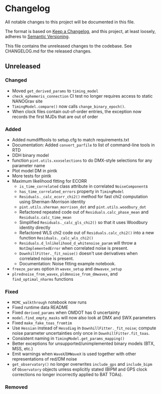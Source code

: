 # Changelog
All notable changes to this project will be documented in this file.

The format is based on [Keep a Changelog](https://keepachangelog.com/en/1.0.0/),
and this project, at least loosely, adheres to [Semantic Versioning](https://semver.org/spec/v2.0.0.html).

This file contains the unreleased changes to the codebase. See CHANGELOG.md for
the released changes.

## Unreleased
### Changed
- Moved `get_derived_params` to `timing_model`
- `check_ephemeris_connection` CI test no longer requires access to static NANOGrav site
- `TimingModel.compare()` now calls `change_binary_epoch()`.
- When clock files contain out-of-order entries, the exception now records the first MJDs that are out of order
### Added
- Added numdifftools to setup.cfg to match requirements.txt
- Documentation: Added `convert_parfile` to list of command-line tools in RTD
- DDH binary model
- function `pint.utils.xxxselections` to do DMX-style selections for any parameter name
- Plot model DM in pintk
- More tests for pintk
- Maximum likelihood fitting for ECORR
    - `is_time_correlated` class attribute in correlated `NoiseComponent`s
    - `has_time_correlated_errors` property in `TimingModel`
    - `Residuals._calc_ecorr_chi2()` method for fast chi2 computation using Sherman-Morrison identity
    - `pint.utils.sherman_morrison_dot` and `pint.utils.woodbury_dot`
    - Refactored repeated code out of `Residuals.calc_phase_mean` and `Residuals.calc_time_mean`
    - Simplified `Residuals._calc_gls_chi2()` so that it uses Woodbury identity directly
    - Refactored WLS chi2 code out of `Residuals.calc_chi2()` into a new function `Residuals._calc_wls_chi2()`
    - `Residuals.d_lnlikelihood_d_whitenoise_param` will throw a `NotImplementedError` when correlated noise is present.
    - `DownhillFitter._fit_noise()` doesn't use derivatives when correlated noise is present.
    - Documentation: Noise fitting example notebook.
- `freeze_params` option in `wavex_setup` and `dmwavex_setup`
- `plrednoise_from_wavex`, `pldmnoise_from_dmwavex`, and `find_optimal_nharms` functions
### Fixed
- `MCMC_walkthrough` notebook now runs
- Fixed runtime data README 
- Fixed `derived_params` when OMDOT has 0 uncertainty
- `model.find_empty_masks` will now also look at DMX and SWX parameters
- Fixed `make_fake_toas_fromtim`
- Use `Hessian` instead of `Hessdiag` in `DownhillFitter._fit_noise`; compute noise parameter uncertainties only once in `DownhillFitter.fit_toas`.
- Consistent naming in `TimingModel.get_params_mapping()`
- Better exceptions for unsupported/unimplemented binary models (BTX, MSS, etc.)
- Emit warnings when `WaveX`/`DMWaveX` is used together with other representations of red/DM noise
- `get_observatory()` no longer overwrites `include_gps` and `include_bipm` of `Observatory` objects unless explicitly stated (BIPM and GPS clock corrections no longer incorrectly applied to BAT TOAs).
### Removed
